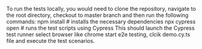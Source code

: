 To run the tests locally, you would need to clone the repository, navigate to the root directory, checkout to master branch and then run the following commands:
npm install # installs the necessary dependencies
npx cypress open # runs the test scripts using Cypress
This should launch the Cypress test runner select browser like chrome start e2e testing, clcik demo.cy.ts file and execute the test scenarios.

